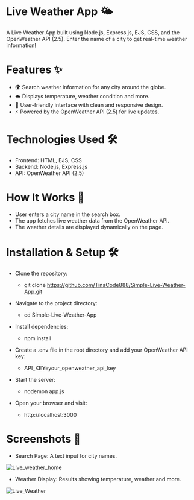 # Live Weather App 🌤️
A Live Weather App built using Node.js, Express.js, EJS, CSS, and the OpenWeather API (2.5). Enter the name of a city to get real-time weather information!

# Features ✨
  - 🌍 Search weather information for any city around the globe.
  - ☁️ Displays temperature, weather condition and more.
  - 🎨 User-friendly interface with clean and responsive design.
  - ⚡ Powered by the OpenWeather API (2.5) for live updates.

# Technologies Used 🛠️
  - Frontend: HTML, EJS, CSS
  - Backend: Node.js, Express.js
  - API: OpenWeather API (2.5)

# How It Works 🚀
  - User enters a city name in the search box.
  - The app fetches live weather data from the OpenWeather API.
  - The weather details are displayed dynamically on the page.

# Installation & Setup 🛠️
  - Clone the repository:
    - git clone https://github.com/TinaCode888/Simple-Live-Weather-App.git

  - Navigate to the project directory:
    - cd Simple-Live-Weather-App

  - Install dependencies:
    - npm install

  - Create a .env file in the root directory and add your OpenWeather API key:
    - API_KEY=your_openweather_api_key

  - Start the server:
    - nodemon app.js

  - Open your browser and visit:
    - http://localhost:3000

# Screenshots 📸
  - Search Page: A text input for city names.
    
  ![Live_weather_home](https://github.com/user-attachments/assets/d401334f-089e-400d-a3c4-3cae54b067e0)

  - Weather Display: Results showing temperature, weather and more.
    
  ![Live_Weather](https://github.com/user-attachments/assets/6d02d65f-ba8c-4b27-9a6e-2a54d321e575)

